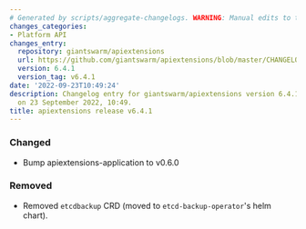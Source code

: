 ```yaml
---
# Generated by scripts/aggregate-changelogs. WARNING: Manual edits to this files will be overwritten.
changes_categories:
- Platform API
changes_entry:
  repository: giantswarm/apiextensions
  url: https://github.com/giantswarm/apiextensions/blob/master/CHANGELOG.md#641---2022-09-23
  version: 6.4.1
  version_tag: v6.4.1
date: '2022-09-23T10:49:24'
description: Changelog entry for giantswarm/apiextensions version 6.4.1, published
  on 23 September 2022, 10:49.
title: apiextensions release v6.4.1
---
```


### Changed
- Bump apiextensions-application to v0.6.0
### Removed
- Removed `etcdbackup` CRD (moved to `etcd-backup-operator`'s helm chart).
